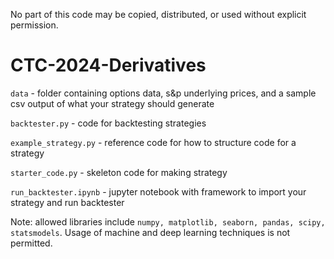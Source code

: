 No part of this code may be copied, distributed, or used without explicit permission.

# CTC-2024-Derivatives

`data` - folder containing options data, s&p underlying prices, and a sample csv output of what your strategy should generate

`backtester.py` - code for backtesting strategies

`example_strategy.py` - reference code for how to structure code for a strategy

`starter_code.py` - skeleton code for making strategy

`run_backtester.ipynb` - jupyter notebook with framework to import your strategy and run backtester

Note: allowed libraries include `numpy, matplotlib, seaborn, pandas, scipy, statsmodels`. Usage of machine and deep learning techniques is not permitted.
